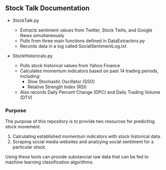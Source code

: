## Stock Talk Documentation
* StockTalk.py
   * Extracts sentiment values from Twitter, Stock Twits, and Google News simultaneously 
   * Pulls from three main functions defined in DataExtractors.py
   * Records data in a log called SocialSentimentLog.txt

* StockHistoricals.py
   * Pulls stock historical values from Yahoo Finance
   * Calculates momentum indicators based on past 14 trading periods, including:
     * Slow Stochastic Oscillator (SSO)
     * Relative Strength Index (RSI)
    * Also records Daily Percent Change (DPC) and Daily Trading Volume (DTV)  

### Purpose

The purpose of this repository is to provide two resources for predicting stock movement.

1. Calculating established momentum indicators with stock historical data.
2. Scraping social media websites and analzying social sentiment for a particular stock.

Using these tools can provide substancial raw data that can be fed to machine learning classification algorithms.
